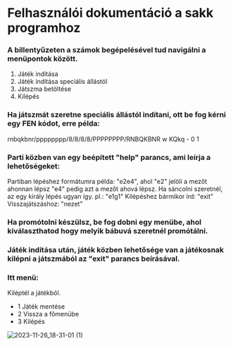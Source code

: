 # Felhasználói dokumentáció a sakk programhoz
### A billentyűzeten a számok begépelésével tud navigálni a menüpontok között.
 1. Játék indítása
 2. Játék indítása speciális állástól
 3. Játszma betöltése
 4. Kilépés
### Ha játszmát szeretne speciális állástól indítani, ott be fog kérni egy FEN kódot, erre példa:
rnbqkbnr/pppppppp/8/8/8/8/PPPPPPPP/RNBQKBNR w KQkq - 0 1
### Parti közben van egy beépített "help" parancs, ami leírja a lehetőségeket:
Partiban lépéshez formátumra példa: "e2e4", ahol "e2" jelöli a mezőt ahonnan lépsz "e4" pedig azt a
mezőt ahová lépsz. Ha sáncolni szeretnél, az egy király lépés ugyan így. pl.: "e1g1" Kilépéshez bármikor
írd: "exit" Visszajátszáshoz: "nezet"
### Ha promótolni készülsz, be fog dobni egy menübe, ahol kiválaszthatod hogy melyik bábuvá szeretnél promótálni.
### Játék indítása után, játék közben lehetősége van a játékosnak kilépni a játszmából az "exit" parancs beírásával.
### Itt menü:
Kiléptél a játékból.
- 1 Játék mentése
- 2 Vissza a főmenübe
- 3 Kilépés

![2023-11-26_18-31-01 (1)](https://github.com/user-attachments/assets/2d4da652-a16d-4ee8-8685-96cdb885fd84)
